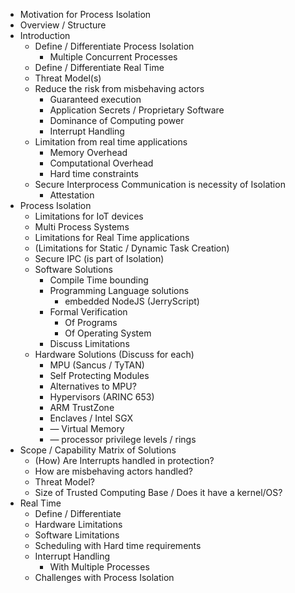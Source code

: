 * Motivation for Process Isolation
* Overview / Structure
* Introduction
    * Define / Differentiate Process Isolation
        * Multiple Concurrent Processes
    * Define / Differentiate Real Time
    * Threat Model(s)
    * Reduce the risk from misbehaving actors
        * Guaranteed execution
        * Application Secrets / Proprietary Software
        * Dominance of Computing power
        * Interrupt Handling
    * Limitation from real time applications
        * Memory Overhead
        * Computational Overhead
        * Hard time constraints
    * Secure Interprocess Communication is necessity of Isolation
        * Attestation
* Process Isolation
    * Limitations for IoT devices
    * Multi Process Systems
    * Limitations for Real Time applications
    * (Limitations for Static / Dynamic Task Creation)
    * Secure IPC (is part of Isolation)
    * Software Solutions
        * Compile Time bounding
        * Programming Language solutions
            * embedded NodeJS (JerryScript)
        *  Formal Verification
            * Of Programs
            * Of Operating System
        * Discuss Limitations
    * Hardware Solutions (Discuss for each)
        * MPU (Sancus / TyTAN)
        * Self Protecting Modules
        * Alternatives to MPU?
        * Hypervisors (ARINC 653)
        * ARM TrustZone
        * Enclaves / Intel SGX
        * —  Virtual Memory
        * —  processor privilege levels / rings
* Scope / Capability Matrix of Solutions
    * (How) Are Interrupts handled in protection?
    * How are misbehaving actors handled?
    * Threat Model?
    * Size of Trusted Computing Base / Does it have a kernel/OS?
* Real Time
    * Define / Differentiate
    * Hardware Limitations
    * Software Limitations
    * Scheduling with Hard time requirements
    * Interrupt Handling
        * With Multiple Processes
    * Challenges with Process Isolation
